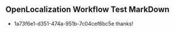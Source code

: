 ## OpenLocalization Workflow Test MarkDown
* 1a73f6e1-d351-474a-951b-7c04cef6bc5e 
thanks!<!--HONumber=Mar16_HO2-->
